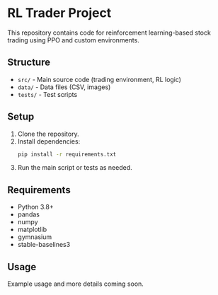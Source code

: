 # RL Trader Project

This repository contains code for reinforcement learning-based stock trading using PPO and custom environments.

## Structure
- `src/` - Main source code (trading environment, RL logic)
- `data/` - Data files (CSV, images)
- `tests/` - Test scripts

## Setup
1. Clone the repository.
2. Install dependencies:
   ```bash
   pip install -r requirements.txt
   ```
3. Run the main script or tests as needed.

## Requirements
- Python 3.8+
- pandas
- numpy
- matplotlib
- gymnasium
- stable-baselines3

## Usage
Example usage and more details coming soon.
